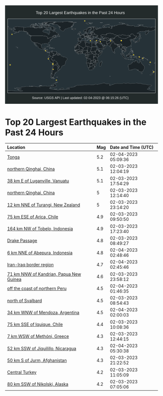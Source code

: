 ![Map](./map.png)

# Top 20 Largest Earthquakes in the Past 24 Hours

| Location | Mag | Date and Time (UTC) |
|:---|:---|:---|
| [Tonga](https://earthquake.usgs.gov/earthquakes/eventpage/us6000jlc7) | 5.2 | 02-04-2023 05:09:36 |
| [northern Qinghai, China](https://earthquake.usgs.gov/earthquakes/eventpage/us6000jl5t) | 5.1 | 02-03-2023 12:04:19 |
| [38 km E of Luganville, Vanuatu](https://earthquake.usgs.gov/earthquakes/eventpage/us6000jl7u) | 5.1 | 02-03-2023 17:54:29 |
| [northern Qinghai, China](https://earthquake.usgs.gov/earthquakes/eventpage/us6000jl5u) | 5 | 02-03-2023 12:14:40 |
| [12 km NNE of Turangi, New Zealand](https://earthquake.usgs.gov/earthquakes/eventpage/us6000jl9z) | 5 | 02-03-2023 23:14:20 |
| [75 km ESE of Arica, Chile](https://earthquake.usgs.gov/earthquakes/eventpage/us6000jl5c) | 4.9 | 02-03-2023 09:50:50 |
| [164 km NW of Tobelo, Indonesia](https://earthquake.usgs.gov/earthquakes/eventpage/us6000jl7m) | 4.9 | 02-03-2023 17:23:40 |
| [Drake Passage](https://earthquake.usgs.gov/earthquakes/eventpage/us6000jl53) | 4.8 | 02-03-2023 08:49:27 |
| [6 km NNE of Abepura, Indonesia](https://earthquake.usgs.gov/earthquakes/eventpage/us6000jlbq) | 4.8 | 02-04-2023 02:48:46 |
| [Iran-Iraq border region](https://earthquake.usgs.gov/earthquakes/eventpage/us6000jlbp) | 4.7 | 02-04-2023 02:45:46 |
| [71 km NNW of Kandrian, Papua New Guinea](https://earthquake.usgs.gov/earthquakes/eventpage/us6000jlap) | 4.6 | 02-03-2023 23:58:12 |
| [off the coast of northern Peru](https://earthquake.usgs.gov/earthquakes/eventpage/us6000jlbd) | 4.5 | 02-04-2023 01:46:35 |
| [north of Svalbard](https://earthquake.usgs.gov/earthquakes/eventpage/us6000jl55) | 4.5 | 02-03-2023 08:54:43 |
| [34 km WNW of Mendoza, Argentina](https://earthquake.usgs.gov/earthquakes/eventpage/us6000jlb9) | 4.5 | 02-04-2023 02:00:03 |
| [75 km SSE of Iquique, Chile](https://earthquake.usgs.gov/earthquakes/eventpage/us6000jl5e) | 4.4 | 02-03-2023 10:08:36 |
| [7 km WSW of Methóni, Greece](https://earthquake.usgs.gov/earthquakes/eventpage/us6000jl5y) | 4.3 | 02-03-2023 12:44:15 |
| [52 km SSW of Jiquilillo, Nicaragua](https://earthquake.usgs.gov/earthquakes/eventpage/us6000jlc8) | 4.3 | 02-04-2023 05:30:38 |
| [50 km S of Jurm, Afghanistan](https://earthquake.usgs.gov/earthquakes/eventpage/us6000jl9j) | 4.3 | 02-03-2023 21:22:52 |
| [Central Turkey](https://earthquake.usgs.gov/earthquakes/eventpage/us6000jl5l) | 4.2 | 02-03-2023 11:05:09 |
| [80 km SSW of Nikolski, Alaska](https://earthquake.usgs.gov/earthquakes/eventpage/us6000jl4r) | 4.2 | 02-03-2023 07:05:06 |
